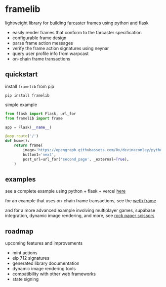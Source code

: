 # framelib

lightweight library for building farcaster frames using python and flask

- easily render frames that conform to the farcaster specification
- configurable frame design
- parse frame action messages
- verify the frame action signatures using neynar
- query user profile info from warpcast
- on-chain frame transactions


## quickstart

install `framelib` from pip
```
pip install framelib
```

simple example
```python
from flask import Flask, url_for
from framelib import frame

app = Flask(__name__)

@app.route('/')
def home():
    return frame(
        image='https://opengraph.githubassets.com/0x/devinaconley/python-frames',
        button1='next',
        post_url=url_for('second_page', _external=True),
    )
```

## examples

see a complete example using python + flask + vercel [here](https://github.com/devinaconley/python-frames/tree/main/examples/simple)

for an example that uses on-chain frame transactions, see the [weth frame](https://github.com/devinaconley/python-frames/tree/main/examples/transaction)

and for a more advanced example involving multiplayer games, supabase integration, dynamic image rendering, and more,
see [rock paper scissors](https://github.com/devinaconley/rock-paper-scissors)


## roadmap

upcoming features and improvements
- mint actions
- eip 712 signatures
- generated library documentation
- dynamic image rendering tools
- compatibility with other web frameworks
- state signing
